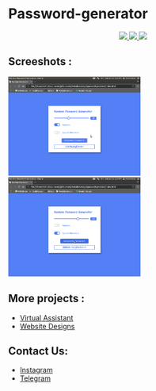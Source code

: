 # Password-generator

<p align="center">
  <a href="https://github.com/vishal2376/password-generator/issues">
    <img src="https://img.shields.io/github/issues/vishal2376/password-generator"/> 
  </a> 
  <a href="https://github.com/vishal2376/password-generator/stargazers">
    <img src="https://img.shields.io/github/stars/vishal2376/password-generator"/> 
  </a>
    <a href="https://github.com/vishal2376/password-generator/blob/master/LICENSE">
    <img src="https://img.shields.io/github/license/vishal2376/password-generator"/> 
  </a>
</p>

## Screeshots :

<img src="https://github.com/vishal2376/password-generator/blob/master/screenshots/1.png" height="200px">
<img src="https://github.com/vishal2376/password-generator/blob/master/screenshots/2.png" height="200px">


## More projects : 
   
  - [Virtual Assistant](https://github.com/vishal2376/virtual-assistant)
  - [Website Designs](https://github.com/vishal2376/Website-Design)
  
## Contact Us:  
  - [Instagram](https://www.instagram.com/vishal_2376/)
  - [Telegram](https://t.me/vishal2376/)
